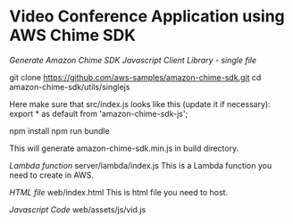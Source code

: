 # Video Conference Application using AWS Chime SDK

_Generate Amazon Chime SDK Javascript Client Library - single file_

git clone https://github.com/aws-samples/amazon-chime-sdk.git
cd amazon-chime-sdk/utils/singlejs

Here make sure that src/index.js looks like this (update it if necessary):
export * as default from 'amazon-chime-sdk-js';

npm install
npm run bundle

This will generate amazon-chime-sdk.min.js in build directory.

_Lambda function_
server/lambda/index.js
This is a Lambda function you need to create in AWS.

_HTML file_
web/index.html
This is html file you need to host.

_Javascript Code_
web/assets/js/vid.js

